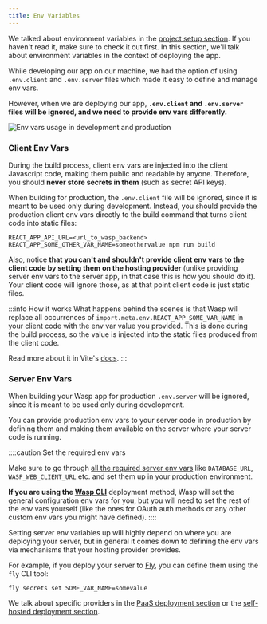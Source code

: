 ```yaml
---
title: Env Variables
---
```


We talked about environment variables in the [project setup section](../project/env-vars.md). If you haven't read it, make sure to check it out first. In this section, we'll talk about environment variables in the context of deploying the app.

While developing our app on our machine, we had the option of using `.env.client` and `.env.server` files which made it easy to define and manage env vars.

However, when we are deploying our app, **`.env.client` and `.env.server` files will be ignored, and we need to provide env vars differently.**

![Env vars usage in development and production](/img/env/prod_dev_fade_2.svg)

### Client Env Vars

During the build process, client env vars are injected into the client Javascript code, making them public and readable by anyone. Therefore, you should **never store secrets in them** (such as secret API keys).

When building for production, the `.env.client` file will be ignored, since it is meant to be used only during development.
Instead, you should provide the production client env vars directly to the build command that turns client code into static files:

```shell
REACT_APP_API_URL=<url_to_wasp_backend> REACT_APP_SOME_OTHER_VAR_NAME=someothervalue npm run build
```

Also, notice **that you can't and shouldn't provide client env vars to the client code by setting them on the hosting provider** (unlike providing server env vars to the server app, in that case this is how you should do it). Your client code will ignore those, as at that point client code is just static files.

:::info How it works
What happens behind the scenes is that Wasp will replace all occurrences of `import.meta.env.REACT_APP_SOME_VAR_NAME` in your client code with the env var value you provided. This is done during the build process, so the value is injected into the static files produced from the client code.

Read more about it in Vite's [docs](https://vitejs.dev/guide/env-and-mode.html#production-replacement).
:::

### Server Env Vars

When building your Wasp app for production `.env.server` will be ignored, since it is meant to be used only during development.

You can provide production env vars to your server code in production by defining them and making them available on the server where your server code is running.

::::caution Set the required env vars

Make sure to go through [all the required server env vars](../project/env-vars.md#server-general-configuration) like `DATABASE_URL`, `WASP_WEB_CLIENT_URL` etc. and set them up in your production environment.

**If you are using the [Wasp CLI](./deployment-methods/cli.md)** deployment method, Wasp will set the general configuration env vars for you, but you will need to set the rest of the env vars yourself (like the ones for OAuth auth methods or any other custom env vars you might have defined).
::::

Setting server env variables up will highly depend on where you are deploying your server, but in general it comes down to defining the env vars via mechanisms that your hosting provider provides.

For example, if you deploy your server to [Fly](https://fly.io), you can define them using the `fly` CLI tool:

```shell
fly secrets set SOME_VAR_NAME=somevalue
```

We talk about specific providers in the [PaaS deployment section](./deployment-methods/paas.md) or the [self-hosted deployment section](./deployment-methods/self-hosted.md).
